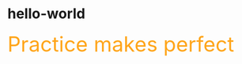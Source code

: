 # hello-world

<!-- Don't look too closely -->

<span style="color:#ffa51a; font-size:3em;">Practice makes perfect</span>
